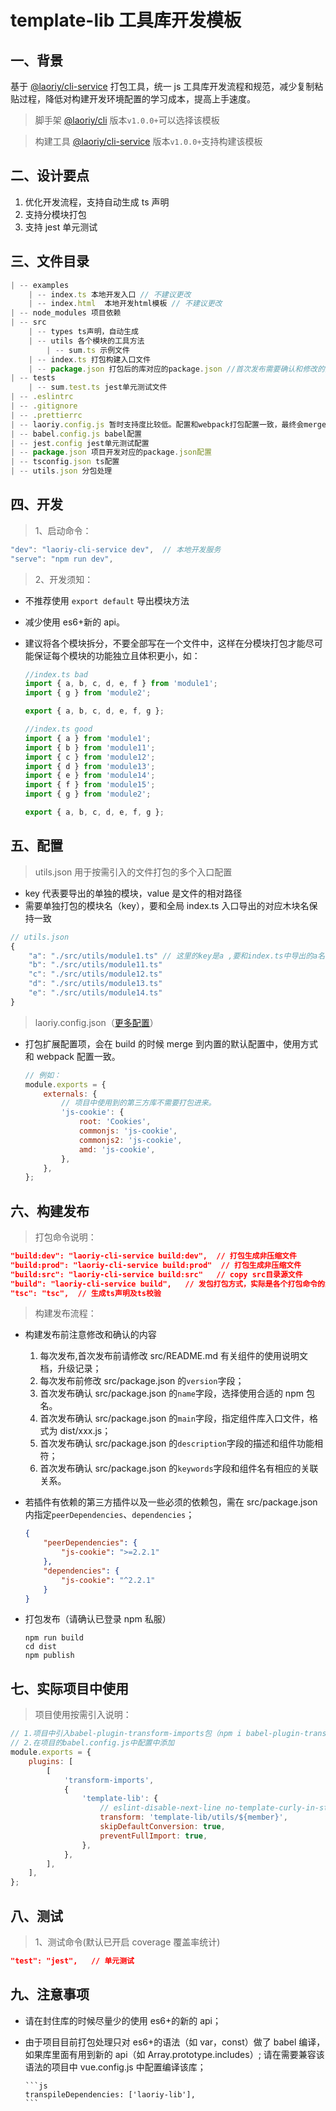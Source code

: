 # template-lib 工具库开发模板

## 一、背景

基于 [@laoriy/cli-service](https://github.com/laoriy/laor-cli/tree/master/cli-service) 打包工具，统一 js 工具库开发流程和规范，减少复制粘贴过程，降低对构建开发环境配置的学习成本，提高上手速度。

> 脚手架 [@laoriy/cli](https://github.com/laoriy/laor-cli/tree/master/cli) 版本`v1.0.0+`可以选择该模板

> 构建工具 [@laoriy/cli-service](https://github.com/laoriy/laor-cli/tree/master/cli-service) 版本`v1.0.0+`支持构建该模板

## 二、设计要点

1. 优化开发流程，支持自动生成 ts 声明
2. 支持分模块打包
3. 支持 jest 单元测试

## 三、文件目录

```js
| -- examples
    | -- index.ts 本地开发入口 // 不建议更改
    | -- index.html  本地开发html模板 // 不建议更改
| -- node_modules 项目依赖
| -- src
    | -- types ts声明，自动生成
    | -- utils 各个模块的工具方法
        | -- sum.ts 示例文件
    | -- index.ts 打包构建入口文件
    | -- package.json 打包后的库对应的package.json //首次发布需要确认和修改的内容见下方详细说明
| -- tests
    | -- sum.test.ts jest单元测试文件
| -- .eslintrc
| -- .gitignore
| -- .prettierrc
| -- laoriy.config.js 暂时支持度比较低。配置和webpack打包配置一致，最终会merge到一起。只支持build的相关配置
| -- babel.config.js babel配置
| -- jest.config jest单元测试配置
| -- package.json 项目开发对应的package.json配置
| -- tsconfig.json ts配置
| -- utils.json 分包处理
```

## 四、开发

> 1、启动命令：

```js
"dev": "laoriy-cli-service dev",  // 本地开发服务
"serve": "npm run dev",
```

> 2、开发须知：

-   不推荐使用 `export default` 导出模块方法

-   减少使用 es6+新的 api。

-   建议将各个模块拆分，不要全部写在一个文件中，这样在分模块打包才能尽可能保证每个模块的功能独立且体积更小，如：

    ```js
    //index.ts bad
    import { a, b, c, d, e, f } from 'module1';
    import { g } from 'module2';

    export { a, b, c, d, e, f, g };

    //index.ts good
    import { a } from 'module1';
    import { b } from 'module11';
    import { c } from 'module12';
    import { d } from 'module13';
    import { e } from 'module14';
    import { f } from 'module15';
    import { g } from 'module2';

    export { a, b, c, d, e, f, g };
    ```

## 五、配置

> utils.json 用于按需引入的文件打包的多个入口配置

-   key 代表要导出的单独的模块，value 是文件的相对路径
-   需要单独打包的模块名（key），要和全局 index.ts 入口导出的对应木块名保持一致

```js
// utils.json
{
    "a": "./src/utils/module1.ts" // 这里的key是a ,要和index.ts中导出的a名称保持一致
    "b": "./src/utils/module11.ts"
    "c": "./src/utils/module12.ts"
    "d": "./src/utils/module13.ts"
    "e": "./src/utils/module14.ts"
}
```

> laoriy.config.json（[更多配置](https://github.com/laoriy/laor-cli/tree/master/cli-service#laoriyconfigjs%E9%85%8D%E7%BD%AE%E9%A1%B9)）

-   打包扩展配置项，会在 build 的时候 merge 到内置的默认配置中，使用方式和 webpack 配置一致。

    ```js
    // 例如：
    module.exports = {
        externals: {
            // 项目中使用到的第三方库不需要打包进来。
            'js-cookie': {
                root: 'Cookies',
                commonjs: 'js-cookie',
                commonjs2: 'js-cookie',
                amd: 'js-cookie',
            },
        },
    };
    ```

## 六、构建发布

> 打包命令说明：

```json
"build:dev": "laoriy-cli-service build:dev",  // 打包生成非压缩文件
"build:prod": "laoriy-cli-service build:prod"  // 打包生成非压缩文件
"build:src": "laoriy-cli-service build:src"   // copy src目录源文件
"build": "laoriy-cli-service build",   // 发包打包方式，实际是各个打包命令的集合
"tsc": "tsc",  // 生成ts声明及ts校验

```

> 构建发布流程：

-   构建发布前注意修改和确认的内容

    1. 每次发布,首次发布前请修改 src/README.md 有关组件的使用说明文档，升级记录；
    2. 每次发布前修改 src/package.json 的`version`字段；
    3. 首次发布确认 src/package.json 的`name`字段，选择使用合适的 npm 包名。
    4. 首次发布确认 src/package.json 的`main`字段，指定组件库入口文件，格式为 dist/xxx.js；
    5. 首次发布确认 src/package.json 的`description`字段的描述和组件功能相符；
    6. 首次发布确认 src/package.json 的`keywords`字段和组件名有相应的关联关系。

-   若插件有依赖的第三方插件以及一些必须的依赖包，需在 src/package.json 内指定`peerDependencies`、`dependencies`；

    ```json
    {
        "peerDependencies": {
            "js-cookie": ">=2.2.1"
        },
        "dependencies": {
            "js-cookie": "^2.2.1"
        }
    }
    ```

-   打包发布（请确认已登录 npm 私服）
    ```
    npm run build
    cd dist
    npm publish
    ```

## 七、实际项目中使用

> 项目使用按需引入说明：

```js
// 1.项目中引入babel-plugin-transform-imports包（npm i babel-plugin-transform-imports -D）
// 2.在项目的babel.config.js中配置中添加
module.exports = {
    plugins: [
        [
            'transform-imports',
            {
                'template-lib': {
                    // eslint-disable-next-line no-template-curly-in-string
                    transform: 'template-lib/utils/${member}',
                    skipDefaultConversion: true,
                    preventFullImport: true,
                },
            },
        ],
    ],
};
```

## 八、测试

> 1、测试命令(默认已开启 coverage 覆盖率统计)

```json
"test": "jest",   // 单元测试
```

## 九、注意事项

-   请在封住库的时候尽量少的使用 es6+的新的 api；

-   由于项目目前打包处理只对 es6+的语法（如 var，const）做了 babel 编译，如果库里面有用到新的 api（如 Array.prototype.includes）;
    请在需要兼容该语法的项目中 vue.config.js 中配置编译该库；

        ```js
        transpileDependencies: ['laoriy-lib'],
        ```
